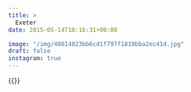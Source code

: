 ```yaml
---
title: >
  Exeter
date: 2015-05-14T10:16:31+00:00

image: "/img/48814823bb6cd1f797f1819bba2ec41d.jpg"
draft: false
instagram: true
---
```


{{<photo src="/img/48814823bb6cd1f797f1819bba2ec41d.jpg">}}
